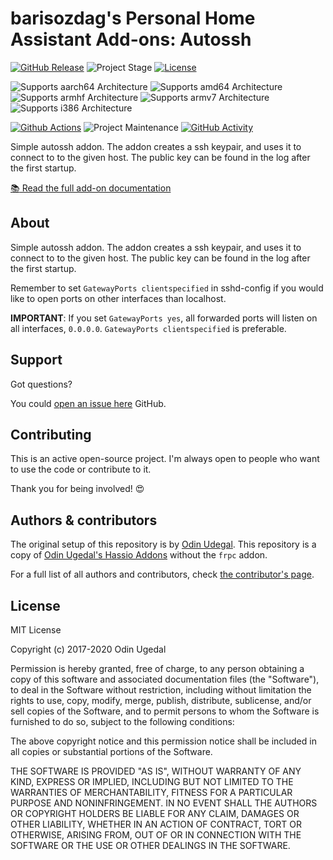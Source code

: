 # barisozdag's Personal Home Assistant Add-ons: Autossh

[![GitHub Release][releases-shield]][releases]
![Project Stage][project-stage-shield]
[![License][license-shield]](LICENSE.md)

![Supports aarch64 Architecture][aarch64-shield]
![Supports amd64 Architecture][amd64-shield]
![Supports armhf Architecture][armhf-shield]
![Supports armv7 Architecture][armv7-shield]
![Supports i386 Architecture][i386-shield]

[![Github Actions][github-actions-shield]][github-actions]
![Project Maintenance][maintenance-shield]
[![GitHub Activity][commits-shield]][commits]

Simple autossh addon. The addon creates a ssh keypair, and uses it to
connect to to the given host. The public key can be found in the log after
the first startup.

[:books: Read the full add-on documentation][docs]

## About

Simple autossh addon. The addon creates a ssh keypair, and uses it
to connect to to the given host. The public key can be found in the
log after the first startup.

Remember to set `GatewayPorts clientspecified` in sshd-config if you
would like to open ports on other interfaces than localhost.

**IMPORTANT**: If you set `GatewayPorts yes`, all forwarded ports will
listen on all interfaces, `0.0.0.0`. `GatewayPorts clientspecified`
is preferable.

## Support

Got questions?

You could [open an issue here][issue] GitHub.

## Contributing

This is an active open-source project. I'm always open to people who want to
use the code or contribute to it.

Thank you for being involved! :heart_eyes:

## Authors & contributors

The original setup of this repository is by [Odin Udegal][odinuge].
This repository is a copy of [Odin Ugedal's Hassio Addons][odin_hassio_addons]
without the `frpc` addon.

For a full list of all authors and contributors,
check [the contributor's page][contributors].

## License

MIT License

Copyright (c) 2017-2020 Odin Ugedal

Permission is hereby granted, free of charge, to any person obtaining a copy
of this software and associated documentation files (the "Software"), to deal
in the Software without restriction, including without limitation the rights
to use, copy, modify, merge, publish, distribute, sublicense, and/or sell
copies of the Software, and to permit persons to whom the Software is
furnished to do so, subject to the following conditions:

The above copyright notice and this permission notice shall be included in all
copies or substantial portions of the Software.

THE SOFTWARE IS PROVIDED "AS IS", WITHOUT WARRANTY OF ANY KIND, EXPRESS OR
IMPLIED, INCLUDING BUT NOT LIMITED TO THE WARRANTIES OF MERCHANTABILITY,
FITNESS FOR A PARTICULAR PURPOSE AND NONINFRINGEMENT. IN NO EVENT SHALL THE
AUTHORS OR COPYRIGHT HOLDERS BE LIABLE FOR ANY CLAIM, DAMAGES OR OTHER
LIABILITY, WHETHER IN AN ACTION OF CONTRACT, TORT OR OTHERWISE, ARISING FROM,
OUT OF OR IN CONNECTION WITH THE SOFTWARE OR THE USE OR OTHER DEALINGS IN THE
SOFTWARE.

[aarch64-shield]: https://img.shields.io/badge/aarch64-yes-green.svg
[amd64-shield]: https://img.shields.io/badge/amd64-yes-green.svg
[armhf-shield]: https://img.shields.io/badge/armhf-yes-green.svg
[armv7-shield]: https://img.shields.io/badge/armv7-yes-green.svg
[i386-shield]: https://img.shields.io/badge/i386-yes-green.svg
[commits-shield]: https://img.shields.io/github/commit-activity/y/barisozdag/addon-autossh.svg
[commits]: https://github.com/barisozdag/addon-autossh/commits/main
[contributors]: https://github.com/barisozdag/addon-autossh/graphs/contributors
[docs]: https://github.com/barisozdag/addon-autossh/blob/main/autossh/DOCS.md
[odinuge]: https://github.com/odinuge
[odin_hassio_addons]: https://github.com/odinuge/hassio-addons
[github-actions-shield]: https://github.com/barisozdag/addon-autossh/workflows/CI/badge.svg
[github-actions]: https://github.com/barisozdag/addon-autossh/actions
[issue]: https://github.com/barisozdag/addon-autossh/issues
[license-shield]: https://img.shields.io/github/license/barisozdag/addon-autossh.svg
[maintenance-shield]: https://img.shields.io/maintenance/yes/2023.svg
[project-stage-shield]: https://img.shields.io/badge/project%20stage-production%20ready-brightgreen.svg
[releases-shield]: https://img.shields.io/github/release/barisozdag/addon-autossh.svg
[releases]: https://github.com/barisozdag/addon-autossh/releases
[repository]: https://github.com/barisozdag/haddons-repo
